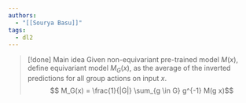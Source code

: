 ```yaml
---
authors:
  - "[[Sourya Basu]]"
tags:
  - dl2
---
```


> [!done] Main idea
Given non-equivariant pre-trained model $M(x)$, define equivariant model $M_G(x)$, as the average of the inverted predictions for all group actions on input $x$.
$$ M_G(x) = \frac{1}{|G|} \sum_{g \in G} g^{-1}  M(g x)$$

